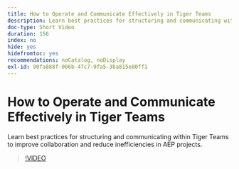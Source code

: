 ```yaml
---
title: How to Operate and Communicate Effectively in Tiger Teams
description: Learn best practices for structuring and communicating within Tiger Teams to improve collaboration and reduce inefficiencies in AEP projects.
doc-type: Short Video
duration: 156
index: no
hide: yes
hidefromtoc: yes
recommendations: noCatalog, noDisplay
exl-id: 90fa888f-006b-47c7-9fa5-3ba815e80ff1
---
```

# How to Operate and Communicate Effectively in Tiger Teams

Learn best practices for structuring and communicating within Tiger Teams to improve collaboration and reduce inefficiencies in AEP projects.

<!-- 62_S926_3442625_155_how-to-operate-and-communicate-effectively-in-tiger-teams -->
>[!VIDEO](https://video.tv.adobe.com/v/3458270/?learn=on&enablevpops=true)
